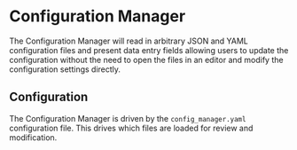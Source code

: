 # Configuration Manager

The Configuration Manager will read in arbitrary JSON and YAML configuration
files and present data entry fields allowing users to update the configuration
without the need to open the files in an editor and modify the configuration
settings directly.

## Configuration

The Configuration Manager is driven by the ```config_manager.yaml``` configuration
file. This drives which files are loaded for review and modification.
